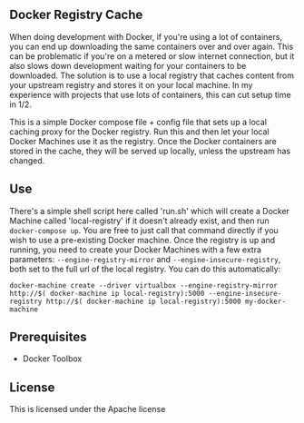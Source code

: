 ## Docker Registry Cache

When doing development with Docker, if you're using a lot of containers, you can end up downloading the same containers over and over again. This can be problematic if you're on a metered or slow internet connection, but it also slows down development waiting for your containers to be downloaded. The solution is to use a local registry that caches content from your upstream registry and stores it on your local machine. In my experience with projects that use lots of containers, this can cut setup time in 1/2.

This is a simple Docker compose file + config file that sets up a local caching proxy for the Docker registry. Run this and then let your local Docker Machines use it as the registry. Once the Docker containers are stored in the cache, they will be served up locally, unless the upstream has changed.

## Use

There's a simple shell script here called 'run.sh' which will create a Docker Machine called 'local-registry' if it doesn't already exist, and then run `docker-compose up`. You are free to just call that command directly if you wish to use a pre-existing Docker machine. Once the registry is up and running, you need to create your Docker Machines with a few extra parameters: `--engine-registry-mirror` and `--engine-insecure-registry`, both set to the full url of the local registry. You can do this automatically:

```
docker-machine create --driver virtualbox --engine-registry-mirror http://$( docker-machine ip local-registry):5000 --engine-insecure-registry http://$( docker-machine ip local-registry):5000 my-docker-machine

```

## Prerequisites

- Docker Toolbox

## License

This is licensed under the Apache license
